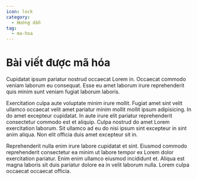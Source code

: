 ```yaml
---
icon: lock
category:
  - Hướng dẫn
tag:
  - ma-hoa
---
```


# Bài viết được mã hóa

Cupidatat ipsum pariatur nostrud occaecat Lorem in. Occaecat commodo veniam laborum eu consequat. Esse eu amet laborum irure reprehenderit quis minim sunt veniam fugiat laborum laboris.

Exercitation culpa aute voluptate minim irure mollit. Fugiat amet sint velit ullamco occaecat velit amet pariatur minim mollit mollit ipsum adipisicing. In do amet excepteur cupidatat. In aute irure elit pariatur reprehenderit consectetur commodo est et aliquip. Culpa nostrud do amet Lorem exercitation laborum. Sit ullamco ad eu do nisi ipsum sint excepteur in sint anim aliqua. Non elit officia duis amet excepteur sit in.

Reprehenderit nulla enim irure labore cupidatat et sint. Eiusmod commodo reprehenderit consectetur ea minim ut labore tempor ex Lorem dolor exercitation pariatur. Enim enim ullamco eiusmod incididunt et. Aliqua est magna laboris sit duis pariatur dolore ea in velit laborum nulla. Lorem culpa occaecat occaecat officia.
